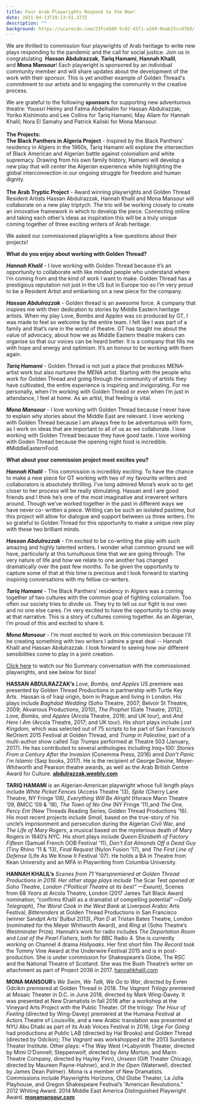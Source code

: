 ```yaml
---
title: Four Arab Playwrights Respond to the Now!
date: 2021-04-13T19:13:51.377Z
description: ""
background: https://ucarecdn.com/23fce589-5c92-45f1-a349-9eab23ccd769/
---
```

We are thrilled to commission four playwrights of Arab heritage to write new plays responding to the pandemic and the call for social justice. Join us in congratulating  **Hassan Abdulrazzak**, **Tariq Hamami**, **Hannah Khalil**, and **Mona Mansour**! Each playwright is sponsored by an individual community member and will share updates about the development of the work with their sponsor. This is yet another example of Golden Thread's commitment to our artists and to engaging the community in the creative process.

We are grateful to the following **sponsors** for supporting new adventurous theatre: Youssri Helmy and Fatma Abdelhalim for Hassan Abdulrazzak; Yoriko Kishimoto and Lee Collins for Tariq Hamami; May Allam for Hannah Khalil; Nora El Samahy and Patrick Kaliski for Mona Mansour.\
\
**The Projects:**\
**The Black Panthers in Algeria Project** - Inspired by the Black Panthers’ residency in Algiers in the 1960s, Tariq Hamami will explore the intersection of Black American and Algerian battle against colonialism and white supremacy. Drawing from his own family history, Hamami will develop a new play that will center the Algerian experience while highlighting the global interconnection in our ongoing struggle for freedom and human dignity.\
\
**The Arab Tryptic Project** - Award winning playwrights and Golden Thread Resident Artists Hassan Abdulrazzak, Hannah Khalil and Mona Mansour will collaborate on a new play triptych. The trio will be working closely to create an innovative framework in which to develop the piece. Connecting online and taking each other’s ideas as inspiration this will be a truly unique coming together of three exciting writers of Arab heritage. 

We asked our commissioned playwrights a few questions about their projects!

**What do you enjoy about working with Golden Thread?**

***Hannah Khalil*** - I love working with Golden Thread because it’s an opportunity to collaborate with like minded people who understand where I’m coming from and the kind of work I want to make. Golden Thread has a prestigious reputation not just in the US but in Europe too so I’m very proud to be a Resident Artist and embarking on a new piece for the company.

***Hassan Abdulrazzak*** - Golden thread is an awesome force. A company that inspires me with their dedication to stories by Middle Eastern heritage artists. When my play Love, Bombs and Apples was co produced by GT, I was made to feel so welcome by the entire team. I felt like I was part of a family and that’s rare in the world of theatre. GT has taught me about the value of advocacy, about how we as Middle Eastern theatre makers can organise so that our voices can be heard better. It is a company that fills me with hope and energy and optimism. It’s an honour to be working with them again. 

***Tariq Hamami*** - Golden Thread is not just a place that produces MENA-artist work but also nurtures the MENA artist. Starting with the people who work for Golden Thread and going through the community of artists they have cultivated, the entire experience is inspiring and invigorating. For me personally, when I’m working with Golden Thread or even when I’m just in attendance, I feel at home. As an artist, that feeling is vital.

***Mona Mansour*** - I love working with Golden Thread because I never have to explain why stories about the Middle East are relevant. I love working with Golden Thread because I am always free to be adventurous with form, as I work on ideas that are important to all of us as we collaborate. I love working with Golden Thread because they have good taste. I love working with Goden Thread because the opening night food is incredible. #MiddleEasternFood

**What about your commission project most excites you?**

***Hannah Khalil*** - This commission is incredibly exciting. To have the chance to make a new piece for GT working with two of my favourite writers and collaborators is absolutely thrilling. I’ve long admired Mona’s work so to get closer to her process will be really stimulating. Hassan and I are good friends and I think he’s one of the most imaginative and irreverent writers around. Though we’ve worked together in the past in different ways we have never co- written a piece. Writing can be such an isolated pastime, but this project will allow for dialogue and support between us three writers. I’m so grateful to Golden Thread for this opportunity to make a unique new play with these two brilliant minds.

***Hassan Abdulrazzak*** - I’m excited to be co-writing the play with such amazing and highly talented writers. I wonder what common ground we will have, particularly at this tumultuous time that we are going through. The very nature of life and how we relate to one another has changed dramatically over the past few months. To be given the opportunity to capture some of that at this time is precious and I look forward to starting inspiring conversations with my fellow co-writers.

***Tariq Hamami*** - The Black Panthers’ residency in Algiers was a coming together of two cultures with the common goal of fighting colonialism. Too often our society tries to divide us. They try to tell us our fight is our own and no one else cares. I’m very excited to have the opportunity to chip away at that narrative. This is a story of cultures coming together. As an Algerian, I’m proud of this and excited to share it.

***Mona Mansour*** - I'm most excited to work on this commission because I'll be creating something with two writers I admire a great deal -- Hannah Khalil and Hassan Abdulrazzak. I look forward to seeing how our different sensibilities come to play in a joint creation.

[Click here](https://youtu.be/uv7XpHFod6I) to watch our No Summary conversation with the commissioned playwrights, and see below for bios!

**HASSAN ABDULRAZZAK’s** *Love, Bombs, and Apples* US premiere was presented by Golden Thread Productions in partnership with Turtle Key Arts.  Hassan is of Iraqi origin, born in Prague and living in London. His plays include *Baghdad Wedding* (Soho Theatre, 2007; Belvoir St Theatre, 2009; Akvarious Productions, 2010), *The Prophet* (Gate Theatre, 2012), *Love, Bombs, and Apples* (Arcola Theatre, 2016; and UK tour), and *And Here I Am* (Arcola Theatre, 2017; and UK tour). His short plays include *Lost Kingdom,* which was selected out of 75 scripts to be part of San Francisco’s ReOrient 2015 Festival at Golden Thread, and *Trump in Palestine*, part of a multi-author show called *Top Trumps* performed at Theatre 503 (January, 2017). He has contributed to several anthologies including *Iraq+100: Stories From a Century After the Invasion* (Conemma Press, 2016) anrd *Don’t Panic I’m Islamic* (Saqi books, 2017). He is the recipient of George Devine, Meyer-Whitworth and Pearson theatre awards, as well as the Arab British Centre Award for Culture. **[abdulrazzak.weebly.com](http://abdulrazzak.weebly.com)**

**TARIQ HAMAMI** is an Algerian-American playwright whose full length plays include *White Picket Fences* (Access Theatre ’13), *Spite* (Cherry Lane Theatre, NY Fringe ’08), *Everything Will Be Alright* (Horace Mann Theatre ’09, BMCC ’09 & ’18), *The Town of No One* (NY Fringe ’11),and *The One, Percy Ent* (New Threads Reading Series, Golden Thread Productions ’16). His most recent projects include *Smail*, based on the true-story of his uncle’s imprisonment and persecution during the Algerian Civil War, and *The Life of Mary Rogers*, a musical based on the mysterious death of Mary Rogers in 1840’s NYC. His short plays include *Queen Elizabeth of Factory Fifteen* (Samuel French OOB Festival '11), *Don't Eat Almonds Off a Dead Guy* (Tiny Rhino ’11 & ’13), *Final Request* (Nylon Fusion ‘17), and *The First Line of Defense* (Life As We Know It Festival '07). He holds a BA in Theatre from Kean University and an MFA in Playwriting from Columbia University.

**HANNAH KHALIL’s** *Scenes from 71* Years*premiered at Golden Thread Productions in 2019. Her other stage plays include* The Scar Test *opened at Soho Theatre, London (“Political Theatre at its best” —*Exeunt*)*, Scenes from 68 *Years* at Arcola Theatre, London (2017 James Tait Black Award nomination; “confirms Khalil as a dramatist of compelling potential” —*Daily Telegraph*), *The Worst Cook in the West Bank* at Liverpool Arabic Arts Festival, *Bitterenders* at Golden Thread Productions in San Francisco (winner Sandpit Arts’ Bulbul 2013), *Plan D* at Tristan Bates Theatre, London (nominated for the Meyer Whitworth Award), and *Ring* at (Soho Theatre’s Westminster Prize). Hannah’s work for radio includes *The Deportation Room* and *Last of the Pearl Fishers*, both for BBC Radio 4. She is currently working on Channel 4 drama *Hollyoaks*. Her first short film *The Record took* the Tommy Vine Award at the Underwire Festival 2015 and is in post-production. She is under commission for Shakespeare’s Globe, The RSC and the National Theatre of Scotland. She was the Bush Theatre’s writer on attachment as part of Project 2036 in 2017. [hannahkhalil.com](http://www.hannahkhalil.com/)

**MONA MANSOUR**’s *We Swim, We Talk, We Go to War*, directed by Evren Odcikin premiered at Golden Thread in 2018. *The Vagrant Trilogy* premiered at Mosaic Theater in D.C. in June 2018, directed by Mark Wing-Davey. It was presented at New Dramatists in fall 2016 after a workshop at the Vineyard Arts Project with the Public Theater. Of the trilogy: *The Hour of Feeling* (directed by Wing-Davey) premiered at the Humana Festival at Actors Theatre of Louisville, and a new Arabic translation was presented at NYU Abu Dhabi as part of its Arab Voices Festival in 2016; *Urge For Going* had productions at Public LAB (directed by Hal Brooks) and Golden Thread (directed by Odcikin); *The Vagrant* was workshopped at the 2013 Sundance Theater Institute. Other plays: *The Way West (*Labyrinth Theater, directed by Mimi O’Donnell; Steppenwolf, directed by Amy Morton; and Marin Theatre Company, directed by Hayley Finn), *Unseen* (Gift Theater Chicago, directed by Maureen Payne-Hahner), and *In the Open* (Waterwell, directed by James Dean Palmer). Mona is a member of New Dramatists. Commissions include Playwrights Horizons, Old Globe Theater, La Jolla Playhouse, and Oregon Shakespeare Festival’s “American Revolutions.” 2012 Whiting Award. 2014 Middle East America Distinguished Playwright Award. **[monamansour.com](http://www.monamansour.com)**